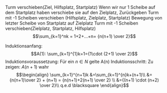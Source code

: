 Turm verschieben(Ziel, Hilfsplatz, Startplatz)
    Wenn wir nur 1 Scheibe auf dem Startplatz haben verschiebe sie auf den Zielplatz, Zurückgeben
    Turm mit -1 Scheiben verschieben (Hilfsplatz, Zielplatz, Startplatz)
    Bewegung von letzter Scheibe von Startplatz auf Zielplatz
    Turm mit -1 Scheiben verschieben(Zielplatz, Startplatz, Hilfsplatz)
$$\sum_{k=1}^nk = 1+2+...+n= {n(n+1) \over 2}$$

Induktionsanfang:
$$A(1): \sum_{k=1}^{1}k=1={1\cdot (2+1) \over 2}$$
Induktionsvoraussetzung: Für ein $n \in N$ gelte A(n)
Induktionsschritt: Zu zeigen: $A(n+1)$ wahr
$$\begin{align}
\sum_{k=1}^{n+1}k &=\sum_{k=1}^{n}k+(n+1)\\
&={n(n+1)\over 2} + (n+1) = {n(n+1)+2(n+1) \over 2} \\
&={(n+1) \cdot (n+2) \over 2}\\
q.e.d \blacksquare
\end{align}$$
